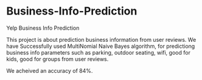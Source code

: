 # Business-Info-Prediction
Yelp Business Info Prediction

This project is about prediction business information from user reviews. 
We have Successfully used MultiNomial Naive Bayes algorithm, for predictiong business info parameters such as parking, outdoor seating, wifi, good for kids, good for groups from user reviews. 

We acheived an accuracy of 84%.
